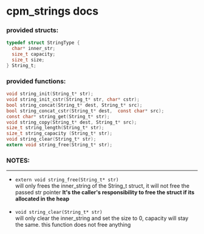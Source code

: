 # cpm_strings docs

### provided structs:
```c
typedef struct StringType {
  char* inner_str;
  size_t capacity;
  size_t size;
} String_t;
```

### provided functions:
```c
void string_init(String_t* str);
void string_init_cstr(String_t* str, char* cstr);
bool string_concat(String_t* dest, String_t* src);
bool string_concat_cstr(String_t* dest,  const char* src);
const char* string_get(String_t* str);
void string_copy(String_t* dest, String_t* src);
size_t string_length(String_t* str);
size_t string_capacity (String_t* str);
void string_clear(String_t* str); 
extern void string_free(String_t* str); 
```
### NOTES:
---
- `extern void string_free(String_t* str)` 
<br> will only frees the inner_string of the String_t struct, it will not free the passed str pointer **It's the caller's responsibility to free the struct if its allocated in the heap**
<br> <br>
- `void string_clear(String_t* str)`
<br> will only clear the inner_string and set the size to 0, capacity will stay the same. this function does not free anything